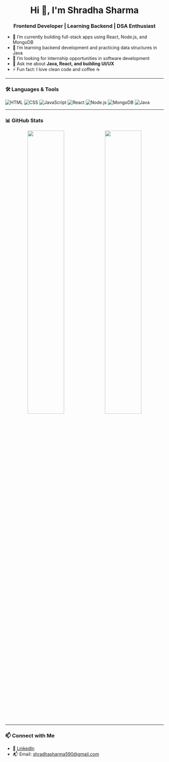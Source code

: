 <h1 align="center">Hi 👋, I'm Shradha Sharma</h1>
<h3 align="center">Frontend Developer | Learning Backend | DSA Enthusiast</h3>

- 🔭 I’m currently building full-stack apps using React, Node.js, and MongoDB  
- 🌱 I’m learning backend development and practicing data structures in Java  
- 👯 I’m looking for internship opportunities in software development  
- 💬 Ask me about **Java, React, and building UI/UX**  
- ⚡ Fun fact: I love clean code and coffee ☕  

---

### 🛠️ Languages & Tools

![HTML](https://img.shields.io/badge/-HTML5-orange?style=flat&logo=html5)
![CSS](https://img.shields.io/badge/-CSS3-blue?style=flat&logo=css3)
![JavaScript](https://img.shields.io/badge/-JavaScript-yellow?style=flat&logo=javascript)
![React](https://img.shields.io/badge/-React-black?style=flat&logo=react)
![Node.js](https://img.shields.io/badge/-Node.js-green?style=flat&logo=node.js)
![MongoDB](https://img.shields.io/badge/-MongoDB-black?style=flat&logo=mongodb)
![Java](https://img.shields.io/badge/-Java-red?style=flat&logo=java)

---

### 📊 GitHub Stats

<p align="center">
  <img src="https://github-readme-stats.vercel.app/api?username=ShradhaSharma18&show_icons=true&theme=dracula" width="48%" />
  <img src="https://github-readme-stats.vercel.app/api/top-langs/?username=ShradhaSharma18&layout=compact&theme=dracula" width="48%" />
</p>

---

### 📫 Connect with Me

- 💼 [LinkedIn](https://www.linkedin.com/in/shradha-sharma-05395330b)
- 📬 Email: shradhasharma590@gmail.com
